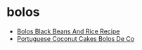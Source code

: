 # bolos

 * [Bolos Black Beans And Rice Recipe](../index/b/bolos-black-beans-and-rice-recipe.json)
 * [Portuguese Coconut Cakes Bolos De Co](../index/p/portuguese-coconut-cakes-bolos-de-co.json)
